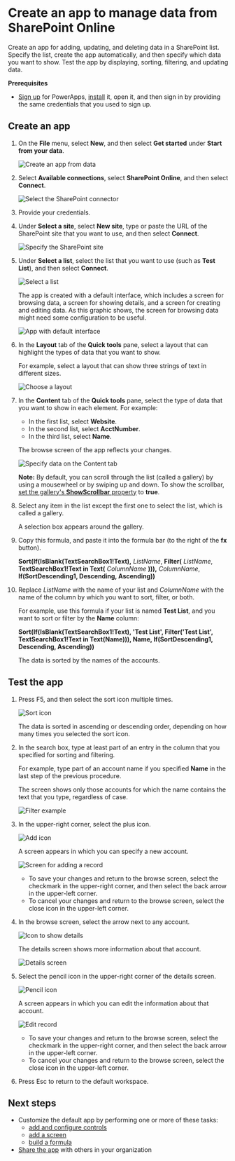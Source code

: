 <properties
   pageTitle="Create an app to manage data from SharePoint Online | Microsoft PowerApps"
   description="Create an app to manage data, such as account information, from SharePoint Online"
   services=""
   suite="powerapps"
   documentationCenter="na"
   authors="aftowen"
   manager="dwrede"
   editor=""
   tags=""/>

<tags
   ms.service="powerapps"
   ms.devlang="na"
   ms.topic="article"
   ms.tgt_pltfrm="na"
   ms.workload="na"
   ms.date="02/10/2016"
   ms.author="anneta"/>

# Create an app to manage data from SharePoint Online #

Create an app for adding, updating, and deleting data in a SharePoint list. Specify the list, create the app automatically, and then specify which data you want to show. Test the app by displaying, sorting, filtering, and updating data.

**Prerequisites**

- [Sign up](signup-for-powerapps.md) for PowerApps, [install](http://aka.ms/powerappsinstall) it, open it, and then sign in by providing the same credentials that you used to sign up.

## Create an app ##
1. On the **File** menu, select **New**, and then select **Get started** under **Start from your data**.

	![Create an app from data](./media/app-from-sharepoint/create-from-data.png)

1. Select **Available connections**, select **SharePoint Online**, and then select **Connect**.

	![Select the SharePoint connector](./media/app-from-sharepoint/connect-sharepoint.png)

1. Provide your credentials.

1. Under **Select a site**, select **New site**, type or paste the URL of the SharePoint site that you want to use, and then select **Connect**.

	![Specify the SharePoint site](./media/app-from-sharepoint/select-site.png)

1. Under **Select a list**, select the list that you want to use (such as **Test List**), and then select **Connect**.

	![Select a list](./media/app-from-sharepoint/select-list.png)

	The app is created with a default interface, which includes a screen for browsing data, a screen for showing details, and a screen for creating and editing data. As this graphic shows, the screen for browsing data might need some configuration to be useful.

	![App with default interface](./media/app-from-sharepoint/default-browse.png)

1. In the **Layout** tab of the **Quick tools** pane, select a layout that can highlight the types of data that you want to show.

	For example, select a layout that can show three strings of text in different sizes.

	![Choose a layout](./media/app-from-sharepoint/choose-layout.png)

1. In the **Content** tab of the **Quick tools** pane, select the type of data that you want to show in each element. For example:

	- In the first list, select **Website**.
	- In the second list, select **AcctNumber**.
	- In the third list, select **Name**.

	The browse screen of the app reflects your changes.

	![Specify data on the Content tab](./media/app-from-sharepoint/specify-data.png)

	**Note:** By default, you can scroll through the list (called a gallery) by using a mousewheel or by swiping up and down. To show the scrollbar, [set the gallery's **ShowScrollbar** property](get-started-test-drive.md#configure-a-control) to **true**.

1. Select any item in the list except the first one to select the list, which is called a gallery.

	A selection box appears around the gallery.

1. Copy this formula, and paste it into the formula bar (to the right of the **fx** button).

	**Sort(If(IsBlank(TextSearchBox1!Text),** *ListName*, **Filter(** *ListName*, **TextSearchBox1!Text in Text(** *ColumnName* **))),** *ColumnName*, **If(SortDescending1, Descending, Ascending))**

1. Replace *ListName* with the name of your list and *ColumnName* with the name of the column by which you want to sort, filter, or both.

	For example, use this formula if your list is named **Test List**, and you want to sort or filter by the **Name** column:

	**Sort(If(IsBlank(TextSearchBox1!Text), 'Test List', Filter('Test List', TextSearchBox1!Text in Text(Name))), Name, If(SortDescending1, Descending, Ascending))**

	The data is sorted by the names of the accounts.

## Test the app ##
1. Press F5, and then select the sort icon multiple times.

	![Sort icon](./media/app-from-sharepoint/sort-button.png)

 	The data is sorted in ascending or descending order, depending on how many times you selected the sort icon.

1. In the search box, type at least part of an entry in the column that you specified for sorting and filtering.

	For example, type part of an account name if you specified **Name** in the last step of the previous procedure.

	The screen shows only those accounts for which the name contains the text that you type, regardless of case.

	![Filter example](./media/app-from-sharepoint/filter-example.png)

1. In the upper-right corner, select the plus icon.

	![Add icon](./media/app-from-sharepoint/add-icon.png)

	A screen appears in which you can specify a new account.

	![Screen for adding a record](./media/app-from-sharepoint/add-record.png)

	- To save your changes and return to the browse screen, select the checkmark in the upper-right corner, and then select the back arrow in the upper-left corner.
	- To cancel your changes and return to the browse screen, select the close icon in the upper-left corner.

1. In the browse screen, select the arrow next to any account.

	![Icon to show details](./media/app-from-sharepoint/right-arrow.png)

	The details screen shows more information about that account.

	![Details screen](./media/app-from-sharepoint/details-screen.png)

1. Select the pencil icon in the upper-right corner of the details screen.

	![Pencil icon](./media/app-from-sharepoint/pencil-icon.png)

	A screen appears in which you can edit the information about that account.

	![Edit record](./media/app-from-sharepoint/edit-record.png)

	- To save your changes and return to the browse screen, select the checkmark in the upper-right corner, and then select the back arrow in the upper-left corner.
	- To cancel your changes and return to the browse screen, select the close icon in the upper-left corner.

1. Press Esc to return to the default workspace.

## Next steps ##
- Customize the default app by performing one or more of these tasks:
	- [add and configure controls](get-started-test-drive.md#configure-a-control)
	- [add a screen](add-screen-context-variables.md)
	- [build a formula](formula-reference.md)
- [Share the app](share-app.md) with others in your organization

